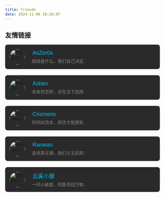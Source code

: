 ```yaml
---
title: friends
date: 2024-11-06 16:28:07
---
```


<style>
    .link-list {
        display: grid;
        grid-template-columns: 1fr;
        gap: 20px;
        list-style-type: none;
        padding: 0;
        margin: 0 auto;
        max-width: 600px;
    }

    .link-item {
        display: flex;
        align-items: center;
        background-color: #2a2a2a;
        padding: 15px;
        border-radius: 8px;
        transition: background-color 0.3s;
        text-decoration: none;
        color: inherit;
    }

    .link-item:hover {
        background-color: #333;
    }

    .link-text {
        color: #c7c7c7;
        text-align: left;
    }

    .link-text .name {
        color: #00bfff;
        font-size: 18px;
        margin: 0;
    }

    .link-item img {
        width: 50px;
        height: 50px;
        border-radius: 50%;
        margin-right: 15px;
        object-fit: cover;
    }

    .link-text .description {
        color: #888;
        font-size: 14px;
        margin: 5px 0 0;
    }

    .link-text .name {
        color: #00bfff;
        font-size: 18px;
        margin: 0;
        font-family: 'Arial', sans-serif;
    }

    .link-text .description {
        color: #888;
        font-size: 14px;
        margin: 5px 0 0;
        font-family: 'Courier New', monospace;
    }
</style>

## 友情链接

<ul class="link-list">
    <li>
        <a href="https://hiyun.top" target="_blank" class="link-item">
            <img src="https://s1.locimg.com/2024/11/21/acc0c1ac47175.jpg" alt="AsZer0s">
            <div class="link-text">
                <p class="name">&ensp;AsZer0s</p>
                <p class="description">&ensp;结局是什么，我们自己决定.</p>
            </div>
        </a>
    </li>
    <li>
        <a href="https://asben.net" target="_blank" class="link-item">
            <img src="https://s1.locimg.com/2024/11/21/5dc72944ad147.png" alt="Asben">
            <div class="link-text">
                <p class="name">&ensp;Asben</p>
                <p class="description">&ensp;未来将怎样，全在当下选择.</p>
            </div>
        </a>
    </li>
    <li>
        <a href="https://circloud.net/" target="_blank" class="link-item">
            <img src="https://s1.locimg.com/2024/11/21/d32ea479bf71b.jpg" alt="Crismens">
            <div class="link-text">
                <p class="name">&ensp;Crismens</p>
                <p class="description">&ensp;时间如流水，抓住才能拥有.</p>
            </div>
        </a>
    </li>
    <li>
        <a href="https://wancloud.site/" target="_blank" class="link-item">
            <img src="https://s1.locimg.com/2024/11/21/efbe72e891861.jpg" alt="Ranwan">
            <div class="link-text">
                <p class="name">&ensp;Ranwan</p>
                <p class="description">&ensp;追求真与理，我们义无反顾.</p>
            </div>
        </a>
    </li>
    <li>
        <a href="https://yxgoa.cn/" target="_blank" class="link-item">
            <img src="https://s1.locimg.com/2024/11/19/74c59665bbdec.png" alt="Ranwan">
            <div class="link-text">
                <p class="name">&ensp;云奚小屋</p>
                <p class="description">&ensp;一间小破屋，但能寻找万物.</p>
            </div>
        </a>
    </li>
</ul>

